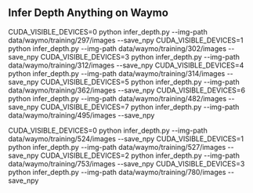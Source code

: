 

## Infer Depth Anything on Waymo
CUDA_VISIBLE_DEVICES=0 python infer_depth.py --img-path data/waymo/training/297/images --save_npy
CUDA_VISIBLE_DEVICES=1 python infer_depth.py --img-path data/waymo/training/302/images --save_npy
CUDA_VISIBLE_DEVICES=3 python infer_depth.py --img-path data/waymo/training/312/images --save_npy
CUDA_VISIBLE_DEVICES=4 python infer_depth.py --img-path data/waymo/training/314/images --save_npy
CUDA_VISIBLE_DEVICES=5 python infer_depth.py --img-path data/waymo/training/362/images --save_npy
CUDA_VISIBLE_DEVICES=6 python infer_depth.py --img-path data/waymo/training/482/images --save_npy
CUDA_VISIBLE_DEVICES=7 python infer_depth.py --img-path data/waymo/training/495/images --save_npy

CUDA_VISIBLE_DEVICES=0 python infer_depth.py --img-path data/waymo/training/524/images --save_npy
CUDA_VISIBLE_DEVICES=1 python infer_depth.py --img-path data/waymo/training/527/images --save_npy
CUDA_VISIBLE_DEVICES=2 python infer_depth.py --img-path data/waymo/training/753/images --save_npy
CUDA_VISIBLE_DEVICES=3 python infer_depth.py --img-path data/waymo/training/780/images --save_npy